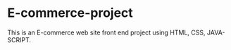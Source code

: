 # E-commerce-project
This is an E-commerce web site front end project using HTML, CSS, JAVA-SCRIPT.
